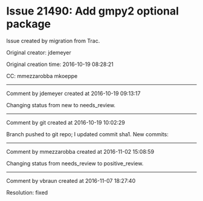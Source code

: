 # Issue 21490: Add gmpy2 optional package

Issue created by migration from Trac.

Original creator: jdemeyer

Original creation time: 2016-10-19 08:28:21

CC:  mmezzarobba mkoeppe




---

Comment by jdemeyer created at 2016-10-19 09:13:17

Changing status from new to needs_review.


---

Comment by git created at 2016-10-19 10:02:29

Branch pushed to git repo; I updated commit sha1. New commits:


---

Comment by mmezzarobba created at 2016-11-02 15:08:59

Changing status from needs_review to positive_review.


---

Comment by vbraun created at 2016-11-07 18:27:40

Resolution: fixed
